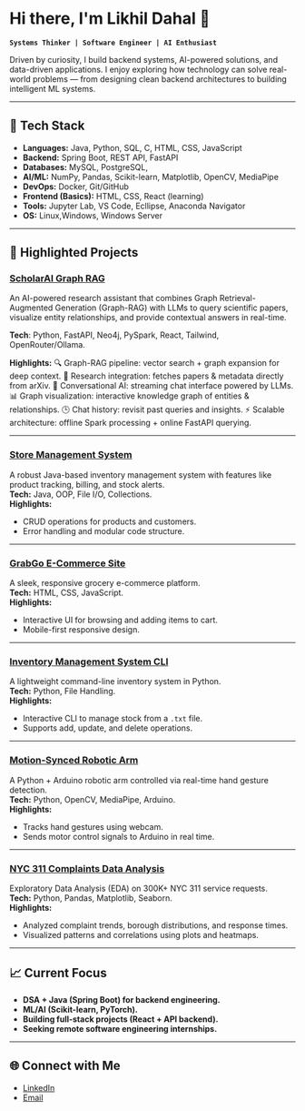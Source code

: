 # Hi there, I'm Likhil Dahal 👋

**`Systems Thinker | Software Engineer | AI Enthusiast`**

Driven by curiosity, I build backend systems, AI-powered solutions, and data-driven applications. I enjoy exploring how technology can solve real-world problems — from designing clean backend architectures to building intelligent ML systems.

---

## 🚀 **Tech Stack**
- **Languages:** Java, Python, SQL, C, HTML, CSS, JavaScript
- **Backend:** Spring Boot, REST API, FastAPI
- **Databases:** MySQL, PostgreSQL, 
- **AI/ML:** NumPy, Pandas, Scikit-learn, Matplotlib, OpenCV, MediaPipe
- **DevOps:** Docker, Git/GitHub
- **Frontend (Basics):** HTML, CSS, React (learning)
- **Tools:** Jupyter Lab, VS Code, Ecllipse, Anaconda Navigator
- **OS:** Linux,Windows, Windows Server

---

## 📂 **Highlighted Projects**

### [ScholarAI Graph RAG](https://github.com/docxbox/ScholarAI_Graph_Rag)
An AI-powered research assistant that combines Graph Retrieval-Augmented Generation (Graph-RAG) with LLMs to query scientific papers, 
visualize entity relationships, and provide contextual answers in real-time.

**Tech**: Python, FastAPI, Neo4j, PySpark, React, Tailwind, OpenRouter/Ollama.

**Highlights:**
🔍 Graph-RAG pipeline: vector search + graph expansion for deep context.
📑 Research integration: fetches papers & metadata directly from arXiv.
💬 Conversational AI: streaming chat interface powered by LLMs.
📊 Graph visualization: interactive knowledge graph of entities & relationships.
🕒 Chat history: revisit past queries and insights.
⚡ Scalable architecture: offline Spark processing + online FastAPI querying.

---

### [Store Management System](https://github.com/docxbox/Store-Management-System)
A robust Java-based inventory management system with features like product tracking, billing, and stock alerts.  
**Tech:** Java, OOP, File I/O, Collections.  
**Highlights:**
- CRUD operations for products and customers.
- Error handling and modular code structure.

---

### [GrabGo E-Commerce Site](https://github.com/docxbox/GrabGo-Ecommerce-Site)
A sleek, responsive grocery e-commerce platform.  
**Tech:** HTML, CSS, JavaScript.  
**Highlights:**
- Interactive UI for browsing and adding items to cart.
- Mobile-first responsive design.

---

### [Inventory Management System CLI](https://github.com/docxbox/Inventory-Management-System-CLI)
A lightweight command-line inventory system in Python.  
**Tech:** Python, File Handling.  
**Highlights:**
- Interactive CLI to manage stock from a `.txt` file.
- Supports add, update, and delete operations.

---

### [Motion-Synced Robotic Arm](https://github.com/docxbox/Motion-Syned-Robotic-Arm)
A Python + Arduino robotic arm controlled via real-time hand gesture detection.  
**Tech:** Python, OpenCV, MediaPipe, Arduino.  
**Highlights:**
- Tracks hand gestures using webcam.
- Sends motor control signals to Arduino in real time.

---

### [NYC 311 Complaints Data Analysis](https://github.com/docxbox/NYC_311_Complaints_DATA_ANALYSIS)
Exploratory Data Analysis (EDA) on 300K+ NYC 311 service requests.  
**Tech:** Python, Pandas, Matplotlib, Seaborn.  
**Highlights:**
- Analyzed complaint trends, borough distributions, and response times.
- Visualized patterns and correlations using plots and heatmaps.

---

## 📈 **Current Focus**
- **DSA + Java (Spring Boot) for backend engineering.**
- **ML/AI (Scikit-learn, PyTorch).**
- **Building full-stack projects (React + API backend).**
- **Seeking remote software engineering internships.**

---

## 🌐 **Connect with Me**
- [LinkedIn](https://www.linkedin.com/in/likhil-dahal-72477928b)
- [Email](mailto:likhildahal@outlook.com)
